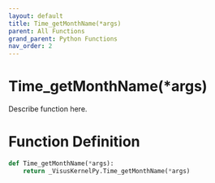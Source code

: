 ```yaml
---
layout: default
title: Time_getMonthName(*args)
parent: All Functions
grand_parent: Python Functions
nav_order: 2
---
```


# Time_getMonthName(*args)

Describe function here.

# Function Definition

```python
def Time_getMonthName(*args):
    return _VisusKernelPy.Time_getMonthName(*args)
```